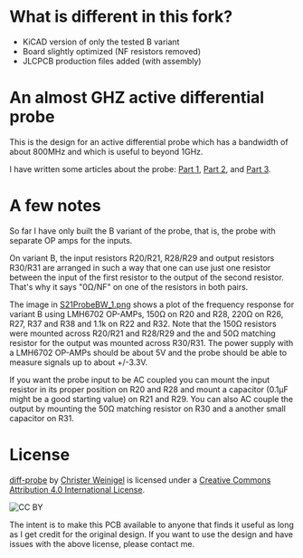 What is different in this fork?
===============================
* KiCAD version of only the tested B variant
* Board slightly optimized (NF resistors removed)
* JLCPCB production files added (with assembly)

An almost GHZ active differential probe
=======================================

This is the design for an active differential probe which has a
bandwidth of about 800MHz and which is useful to beyond 1GHz.

I have written some articles about the probe:
[Part&nbsp;1](http://blog.weinigel.se/2016/02/26/ghz-differential-probe.html),
[Part&nbsp;2](http://blog.weinigel.se/2016/02/28/ghz-differential-probe-2.html), and
[Part&nbsp;3](http://blog.weinigel.se/2016/03/16/ghz-differential-probe-3.html).

A few notes
===========

So far I have only built the B variant of the probe, that is, the
probe with separate OP amps for the inputs.

On variant B, the input resistors R20/R21, R28/R29 and output
resistors R30/R31 are arranged in such a way that one can use just one
resistor between the input of the first resistor to the output of the
second resistor.  That's why it says "0Ω/NF" on one of the resistors
in both pairs.

The image in [S21ProbeBW_1.png](S21ProbeBW_1.png) shows a plot of the
frequency response for variant B using LMH6702 OP-AMPs, 150Ω on R20
and R28, 220Ω on R26, R27, R37 and R38 and 1.1k on R22 and R32.  Note
that the 150Ω resistors were mounted across R20/R21 and R28/R29 and
the and 50Ω matching resistor for the output was mounted across
R30/R31.  The power supply with a LMH6702 OP-AMPs should be about 5V
and the probe should be able to measure signals up to about +/-3.3V.

If you want the probe input to be AC coupled you can mount the input
resistor in its proper position on R20 and R28 and mount a capacitor
(0.1µF might be a good starting value) on R21 and R29.  You can also
AC couple the output by mounting the 50Ω matching resistor on R30 and
a another small capacitor on R31.

License
=======

[diff-probe](https://github.com/wingel/diff-probe) by
[Christer Weinigel](mailto:christer@weinigel.se) is licensed under a
[Creative Commons Attribution 4.0 International
License](http://creativecommons.org/licenses/by/4.0/).

![CC BY](https://i.creativecommons.org/l/by/4.0/88x31.png)

The intent is to make this PCB available to anyone that finds it
useful as long as I get credit for the original design.  If you want
to use the design and have issues with the above license, please
contact me.
